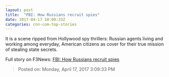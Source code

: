 ```yaml
---
layout: post
title:  "FBI: How Russians recruit spies"
date: 2017-04-17 10:09:33Z
categories: cnn-com-top-stories
---
```


It is a scene ripped from Hollywood spy thrillers: Russian agents living and working among everyday, American citizens as cover for their true mission of stealing state secrets.


Full story on F3News: [FBI: How Russians recruit spies](http://www.f3nws.com/n/uRF3a)

> Posted on: Monday, April 17, 2017 3:09:33 PM

